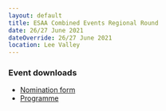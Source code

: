 ```yaml
---
layout: default
title: ESAA Combined Events Regional Round
date: 26/27 June 2021
dateOverride: 26/27 June 2021
location: Lee Valley
---
```


<div class="panel panel-info">
  <div class="panel-heading">
    <h3 class="panel-title">Event downloads</h3>
  </div>
  <div class="panel-body">
    <ul>
        <li>
            <a href="/files/events/20-21/2021-06-26-esaa-combined-events-regional-round/CE-NOMINATION-FORMS-2021.doc">
                Nomination form
            </a>
        </li>
        <li>
            <a href="/files/events/20-21/2021-06-26-esaa-combined-events-regional-round/Combined-Events-Programme-2021.pdf">
                Programme
            </a>
        </li>
    </ul>
  </div>
</div>
